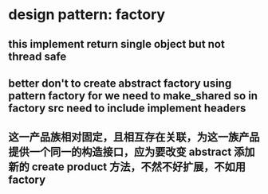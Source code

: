 # design pattern: factory

## this implement return single object but not thread safe

## better don't to create abstract factory using pattern factory for we need to make_shared so in factory src need to include implement headers

## 这一产品族相对固定，且相互存在关联，为这一族产品提供一个同一的构造接口，应为要改变 abstract 添加新的 create product 方法，不然不好扩展，不如用 factory
